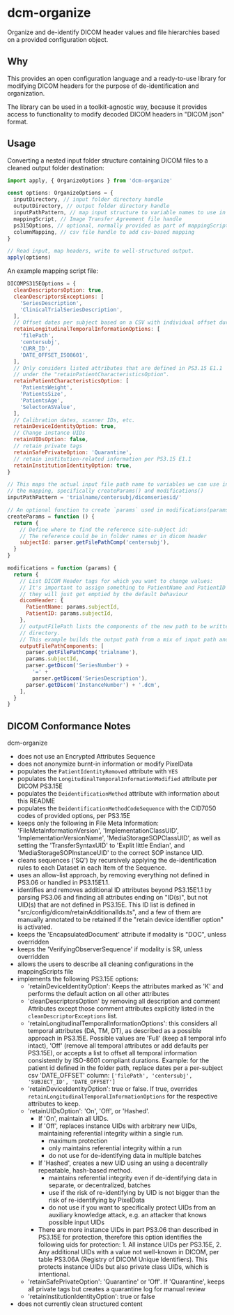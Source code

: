 # dcm-organize

Organize and de-identify DICOM header values and file hierarchies based on a provided configuration object.

## Why

This provides an open configuration language and a ready-to-use library for modifying DICOM headers for the purpose of de-identification and organization.

The library can be used in a toolkit-agnostic way, because it provides access to functionality to modify decoded DICOM headers in "DICOM json" format.

## Usage

Converting a nested input folder structure containing DICOM files to a cleaned output folder destination:

```ts
import apply, { OrganizeOptions } from 'dcm-organize'

const options: OrganizeOptions = {
  inputDirectory, // input folder directory handle
  outputDirectory, // output folder directory handle
  inputPathPattern, // map input structure to variable names to use in the mapping
  mappingScript, // Image Transfer Agreement file handle
  ps315Options, // optional, normally provided as part of mappingScript
  columnMapping, // csv file handle to add csv-based mapping
}

// Read input, map headers, write to well-structured output.
apply(options)
```

An example mapping script file:

```js
DICOMPS315EOptions = {
  cleanDescriptorsOption: true,
  cleanDescriptorsExceptions: [
    'SeriesDescription',
    'ClinicalTrialSeriesDescription',
  ],
  // Offset dates per subject based on a CSV with individual offset durations.
  retainLongitudinalTemporalInformationOptions: [
    'filePath',
    'centersubj',
    'CURR_ID',
    'DATE_OFFSET_ISO8601',
  ],
  // Only considers listed attributes that are defined in PS3.15 E1.1
  // under the "retainPatientCharacteristicsOption".
  retainPatientCharacteristicsOption: [
    'PatientsWeight',
    'PatientsSize',
    'PatientsAge',
    'SelectorASValue',
  ],
  // Calibration dates, scanner IDs, etc.
  retainDeviceIdentityOption: true,
  // Change instance UIDs
  retainUIDsOption: false,
  // retain private tags
  retainSafePrivateOption: 'Quarantine',
  // retain institution-related information per PS3.15 E1.1
  retainInstitutionIdentityOption: true,
}

// This maps the actual input file path name to variables we can use in
// the mapping, specifically createParams() and modifications()
inputPathPattern = 'trialname/centersubj/dicomseriesid/'

// An optional function to create `params` used in modifications(params) function.
createParams = function () {
  return {
    // Define where to find the reference site-subject id:
    // The reference could be in folder names or in dicom header
    subjectId: parser.getFilePathComp('centersubj'),
  }
}

modifications = function (params) {
  return {
    // List DICOM Header tags for which you want to change values:
    // It's important to assign something to PatientName and PatientID as otherwise
    // they will just get emptied by the default behaviour
    dicomHeader: {
      PatientName: params.subjectId,
      PatientID: params.subjectId,
    },
    // outputFilePath lists the components of the new path to be written to the output
    // directory.
    // This example builds the output path from a mix of input path and DICOM headers.
    outputFilePathComponents: [
      parser.getFilePathComp('trialname'),
      params.subjectId,
      parser.getDicom('SeriesNumber') +
        '=' +
        parser.getDicom('SeriesDescription'),
      parser.getDicom('InstanceNumber') + '.dcm',
    ],
  }
}
```

## DICOM Conformance Notes

dcm-organize

- does not use an Encrypted Attributes Sequence
- does not anonymize burnt-in information or modify PixelData
- populates the `PatientIdentityRemoved` attribute with `YES`
- populates the `LongitudinalTemporalInformationModified` attribute per DICOM PS3.15E
- populates the `DeidentificationMethod` attribute with information about this README
- populates the `DeidentificationMethodCodeSequence` with the CID7050 codes of provided options, per PS3.15E
- keeps only the following in File Meta Information:
  'FileMetaInformationVersion', 'ImplementationClassUID', 'ImplementationVersionName',
  'MediaStorageSOPClassUID', as well as setting the 'TransferSyntaxUID' to 'Explit little Endian', and 'MediaStorageSOPInstanceUID' to the correct SOP instance UID.
- cleans sequences ('SQ') by recursively applying the de-identification rules to each Dataset in each Item of the Sequence.
- uses an allow-list approach, by removing everything not defined in PS3.06 or handled in PS3.15E1.1.
- identifies and removes additional ID attributes beyond PS3.15E1.1 by parsing PS3.06 and finding all attributes ending on "ID(s)", but not UID(s) that are not defined in PS3.15E. This ID list is defined in "src/config/dicom/retainAdditionalIds.ts", and a few of them are manually annotated to be retained if the "retain device identifier option" is activated.
- keeps the 'EncapsulatedDocument' attribute if modality is "DOC", unless overridden
- keeps the 'VerifyingObserverSequence' if modality is SR, unless overridden
- allows the users to describe all cleaning configurations in the mappingScripts file
- implements the following PS3.15E options:
  - 'retainDeviceIdentityOption': Keeps the attributes marked as 'K' and performs the default action on all other attributes
  - 'cleanDescriptorsOption' by removing all description and comment Attributes except those comment attributes explicitly listed in the `cleanDescriptorExceptions` list.
  - 'retainLongitudinalTemporalInformationOptions': this considers all temporal attributes (DA, TM, DT), as described as a possible approach in PS3.15E.
    Possible values are 'Full' (keep all temporal info intact), 'Off' (remove all temporal attributes or add defaults per PS3.15E), or accepts a list to offset all temporal information consistently by ISO-8601 compliant durations. Example:
    for the patient id defined in the folder path, replace dates per a per-subject csv 'DATE_OFFSET' column: `['filePath', 'centersubj', 'SUBJECT_ID', 'DATE_OFFSET']`
  - 'retainDeviceIdentityOption': true or false. If true, overrides `retainLongitudinalTemporalInformationOptions` for the respective attributes to keep.
  - 'retainUIDsOption': 'On', 'Off', or 'Hashed'.
    - If 'On', maintain all UIDs.
    - If 'Off', replaces instance UIDs with arbitrary new UIDs, maintaining referential integrity within a single run.
      - maximum protection
      - only maintains referential integrity within a run
      - do not use for de-identifying data in multiple batches
    - If 'Hashed', creates a new UID using an using a decentrally repeatable, hash-based method.
      - maintains referential integrity even if de-identifying data in separate, or decentralized, batches
      - use if the risk of re-identifying by UID is not bigger than the risk of re-identifying by PixelData
      - do not use if you want to specifically protect UIDs from an auxiliary knowledge attack, e.g. an attacker that knows possible input UIDs
    - There are more instance UIDs in part PS3.06 than described in PS3.15E for protection, therefore this option identifies the following uids for protection: 1. All instance UIDs per PS3.15E, 2. Any additional UIDs with a value not well-known in DICOM, per table PS3.06A (Registry of DICOM Unique Identifiers). This protects instance UIDs but also private class UIDs, which is intentional.
  - 'retainSafePrivateOption': 'Quarantine' or 'Off'. If 'Quarantine', keeps all private tags but creates a quarantine log for manual review
  - 'retainInstitutionIdentityOption': true or false
- does not currently clean structured content
